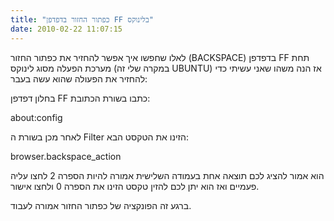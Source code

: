 ```yaml
---
title: "כפתור החזור בדפדפן FF בלינוקס"
date: 2010-02-22 11:07:15
---
```


לאלו שחפשו איך אפשר להחזיר את כפתור החזור (BACKSPACE) בדפדפן FF תחת מערכת הפעלה מסוג לינוקס (במקרה שלי זה UBUNTU) אז הנה משהו שאני עשיתי כדי להחזיר את הפעולה שהוא עשה בעבר:

<!--more-->

בחלון דפדפן FF כתבו בשורת הכתובת:

about:config

לאחר מכן בשורת ה Filter הזינו את הטקסט הבא:

browser.backspace_action

הוא אמור להציג לכם תוצאה אחת בעמודה השלישית אמורה להיות הספרה 2 לחצו עליה פעמיים ואז הוא יתן לכם להזין טקסט הזינו את הספרה 0 ולחצו אישור.

ברגע זה הפונקציה של כפתור החזור אמורה לעבוד.
